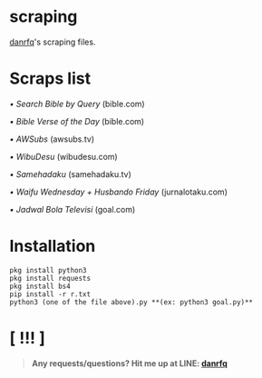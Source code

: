 # scraping
[danrfq](https://instagram.com/danrfq)'s scraping files.

# Scraps list
*• Search Bible by Query* (bible.com)

*• Bible Verse of the Day* (bible.com)

*• AWSubs* (awsubs.tv)

*• WibuDesu* (wibudesu.com)

*• Samehadaku* (samehadaku.tv)

*• Waifu Wednesday + Husbando Friday* (jurnalotaku.com)

*• Jadwal Bola Televisi* (goal.com)

# Installation

```
pkg install python3
pkg install requests
pkg install bs4
pip install -r r.txt
python3 (one of the file above).py **(ex: python3 goal.py)**
```

# [ !!! ]
> **Any requests/questions? Hit me up at LINE: [danrfq](https://line.me/R/ti/p/~danrfq)**
